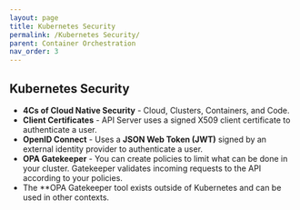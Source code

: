 ```yaml
---
layout: page
title: Kubernetes Security
permalink: /Kubernetes Security/
parent: Container Orchestration
nav_order: 3
---
```


## Kubernetes Security

- **4Cs of Cloud Native Security** - Cloud, Clusters, Containers, and Code.
- **Client Certificates** - API Server uses a signed X509 client certificate to authenticate a user.
- **OpenID Connect** - Uses a **JSON Web Token (JWT)** signed by an external identity provider to authenticate a user.
- **OPA Gatekeeper** - You can create policies to limit what can be done in your cluster. Gatekeeper validates incoming requests to the API according to your policies.
- The \*\*OPA Gatekeeper tool exists outside of Kubernetes and can be used in other contexts.
